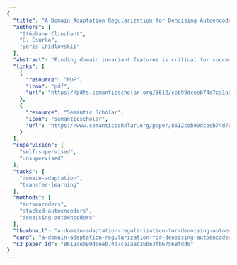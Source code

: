 ```yaml
---
{
  "title": "A Domain Adaptation Regularization for Denoising Autoencoders",
  "authors": [
    "Stéphane Clinchant",
    "G. Csurka",
    "Boris Chidlovskii"
  ],
  "abstract": "Finding domain invariant features is critical for successful domain adaptation and transfer learning. However, in the case of unsupervised adaptation, there is a significant risk of overfitting on source training data. Recently, a regularization for domain adaptation was proposed for deep models by (Ganin and Lempitsky, 2015). We build on their work by suggesting a more appropriate regularization for denoising autoencoders. Our model remains unsupervised and can be computed in a closed form. On standard text classification adaptation tasks, our approach yields the state of the art results, with an important reduction of the learning cost.",
  "links": [
    {
      "resource": "PDF",
      "icon": "pdf",
      "url": "https://pdfs.semanticscholar.org/8612/ceb99dceeb74d7ca1aab26be3fb67568fdd0.pdf"
    },
    {
      "resource": "Semantic Scholar",
      "icon": "semanticscholar",
      "url": "https://www.semanticscholar.org/paper/8612ceb99dceeb74d7ca1aab26be3fb67568fdd0"
    }
  ],
  "supervision": [
    "self-supervised",
    "unsupervised"
  ],
  "tasks": [
    "domain-adaptation",
    "transfer-learning"
  ],
  "methods": [
    "autoencoders",
    "stacked-autoencoders",
    "denoising-autoencoders"
  ],
  "thumbnail": "a-domain-adaptation-regularization-for-denoising-autoencoders-thumb.jpg",
  "card": "a-domain-adaptation-regularization-for-denoising-autoencoders-card.jpg",
  "s2_paper_id": "8612ceb99dceeb74d7ca1aab26be3fb67568fdd0"
}
---
```


